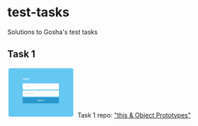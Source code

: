 # test-tasks
Solutions to Gosha's test tasks

## Task 1
<img src="https://github.com/ururualeksi/test-tasks/blob/master/task1/task1-screenshot.png" width="150">&nbsp;
Task 1 repo: ["this & Object Prototypes"](https://github.com/ururualeksi/test-tasks/tree/master/task1)
